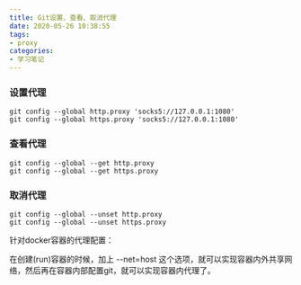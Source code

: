 ```yaml
---
title: Git设置、查看、取消代理
date: 2020-05-26 10:38:55
tags:
- proxy
categories:
- 学习笔记
---
```

### 设置代理

```
git config --global http.proxy 'socks5://127.0.0.1:1080' 
git config --global https.proxy 'socks5://127.0.0.1:1080'
```
<!--more-->

### 查看代理

```
git config --global --get http.proxy
git config --global --get https.proxy
```

### 取消代理

```
git config --global --unset http.proxy
git config --global --unset https.proxy
```

针对docker容器的代理配置：

在创建(run)容器的时候，加上 --net=host 这个选项，就可以实现容器内外共享网络，然后再在容器内部配置git，就可以实现容器内代理了。


